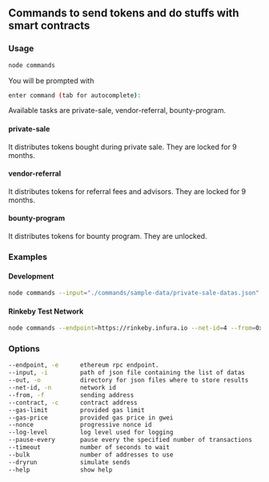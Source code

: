 ## Commands to send tokens and do stuffs with smart contracts

### Usage

```bash
node commands 
```

You will be prompted with

```bash
enter command (tab for autocomplete):
```

Available tasks are private-sale, vendor-referral, bounty-program.

#### private-sale

It distributes tokens bought during private sale. They are locked for 9 months.

#### vendor-referral

It distributes tokens for referral fees and advisors. They are locked for 9 months.

#### bounty-program

It distributes tokens for bounty program. They are unlocked.

### Examples

#### Development

```bash
node commands --input="./commands/sample-data/private-sale-datas.json"
```

#### Rinkeby Test Network

```bash
node commands --endpoint=https://rinkeby.infura.io --net-id=4 --from=0x1df435fe67f6e518a72a08e06b23ec1fd0805245 --contract=0x211f7C70e9F8f9C0194d3E8B1797372D916916f5 --nonce=1
```

### Options

```bash
--endpoint, -e      ethereum rpc endpoint.                              [string]    [default: "http://127.0.0.1:8545"]
--input, -i         path of json file containing the list of datas      [string]    [default: "./input/private-sale-datas.json"]
--out, -o           directory for json files where to store results     [string]    [default: "./scripts/output"]
--net-id, -n        network id                                          [number]    [default: 5777]
--from, -f          sending address                                     [string]
--contract, -c      contract address                                    [string]
--gas-limit         provided gas limit                                  [number]    [default: 6721975]
--gas-price         provided gas price in gwei                          [number]    [default: 5]
--nonce             progressive nonce id                                [number]
--log-level         log level used for logging                          [string]    [default: "debug"]
--pause-every       pause every the specified number of transactions    [number]    [default: 1]
--timeout           number of seconds to wait                           [number]    [default: 10]
--bulk              number of addresses to use                          [number]    [default: 1]
--dryrun            simulate sends                                      [boolean]
--help              show help                                           [boolean]
```
